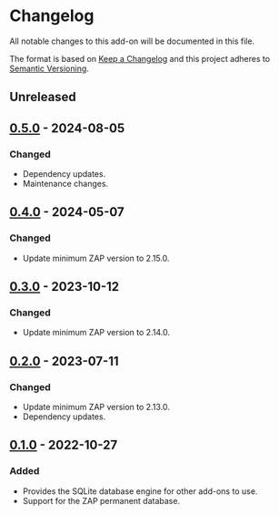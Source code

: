 # Changelog
All notable changes to this add-on will be documented in this file.

The format is based on [Keep a Changelog](https://keepachangelog.com/en/1.0.0/)
and this project adheres to [Semantic Versioning](https://semver.org/spec/v2.0.0.html).

## Unreleased


## [0.5.0] - 2024-08-05
### Changed
- Dependency updates.
- Maintenance changes.

## [0.4.0] - 2024-05-07
### Changed
- Update minimum ZAP version to 2.15.0.

## [0.3.0] - 2023-10-12
### Changed
- Update minimum ZAP version to 2.14.0.

## [0.2.0] - 2023-07-11
### Changed
- Update minimum ZAP version to 2.13.0.
- Dependency updates.

## [0.1.0] - 2022-10-27

### Added
- Provides the SQLite database engine for other add-ons to use.
- Support for the ZAP permanent database.

[0.5.0]: https://github.com/zaproxy/zap-extensions/releases/database-v0.5.0
[0.4.0]: https://github.com/zaproxy/zap-extensions/releases/database-v0.4.0
[0.3.0]: https://github.com/zaproxy/zap-extensions/releases/database-v0.3.0
[0.2.0]: https://github.com/zaproxy/zap-extensions/releases/database-v0.2.0
[0.1.0]: https://github.com/zaproxy/zap-extensions/releases/database-v0.1.0
